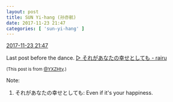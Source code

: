 ```yaml
---
layout: post
title: SUN Yi-hang (孙亦航)
date: 2017-11-23 21:47
categories: [ 'sun-yi-hang' ]
---
```


<div class="weibo-info">
  <a href="https://weibo.com/2565158051/FwsCaACy5">2017-11-23 21:47</a>
</div>

Last post before the dance. [▷ それがあなたの幸せとしても - rairu](https://weibo.com/p/10151501_60135982)

<!-- more -->

<small>(This post is from [@YXZHty](http://weibo.com/2565158051).)</small>

Note:
1. それがあなたの幸せとしても: Even if it's your happiness.
